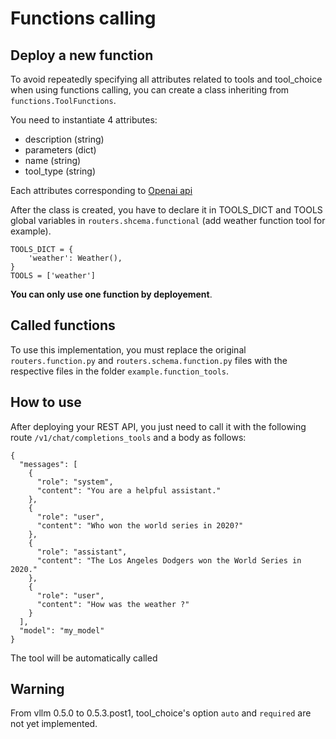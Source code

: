 # Functions calling

## Deploy a new function
To avoid repeatedly specifying all attributes related to tools and tool_choice when using functions calling, you can create a class inheriting from ```functions.ToolFunctions```. 

You need to instantiate 4 attributes: 
 - description (string)
 - parameters (dict)
 - name (string)
 - tool_type (string) 

Each attributes corresponding to [Openai api](https://platform.openai.com/docs/api-reference/chat/create#chat-create-tools)

After the class is created, you have to declare it in TOOLS_DICT and TOOLS global variables in ```routers.shcema.functional``` (add weather function tool for example).

```
TOOLS_DICT = {
    'weather': Weather(),
}
TOOLS = ['weather']
```

**You can only use one function by deployement**. 

## Called functions
To use this implementation, you must replace the original ```routers.function.py``` and ```routers.schema.function.py``` files with the respective files in the folder ```example.function_tools```.


## How to use
After deploying your REST API, you just need to call it with the following route ```/v1/chat/completions_tools``` and a body as follows:

```
{
  "messages": [
    {
      "role": "system",
      "content": "You are a helpful assistant."
    },
    {
      "role": "user",
      "content": "Who won the world series in 2020?"
    },
    {
      "role": "assistant",
      "content": "The Los Angeles Dodgers won the World Series in 2020."
    },
    {
      "role": "user",
      "content": "How was the weather ?"
    }
  ],
  "model": "my_model"
}
```

The tool will be automatically called

## Warning

From vllm 0.5.0 to 0.5.3.post1, tool_choice's option ```auto``` and ```required``` are not yet implemented.

